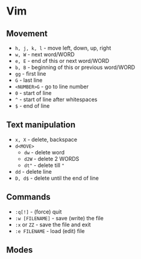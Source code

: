 # Vim

## Movement
- `h, j, k, l`  - move left, down, up, right
- `w, W` - next word/WORD
- `e, E` - end of this or next word/WORD
- `b, B` - beginning of this or previous word/WORD
- `gg` - first line
- `G` - last line
- `<NUMBER>G` - go to line number
- `0` - start of line
- `^` - start of line after whitespaces
- `$` - end of line

## Text manipulation
- `x, X` - delete, backspace
- `d<MOVE>`
    - `dw` - delete word
    - `d2W` - delete 2 WORDS
    - `dt"` - delete till `"`
- `dd` - delete line
- `D, d$` - delete until the end of line

## Commands
- `:q[!]` - (force) quit
- `:w [FILENAME]` - save (write) the file
- `:x` or `ZZ` - save the file and exit
- `:e FILENAME` - load (edit) file

## Modes


